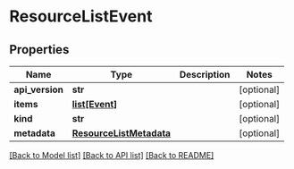 # ResourceListEvent

## Properties
Name | Type | Description | Notes
------------ | ------------- | ------------- | -------------
**api_version** | **str** |  | [optional] 
**items** | [**list[Event]**](Event.md) |  | [optional] 
**kind** | **str** |  | [optional] 
**metadata** | [**ResourceListMetadata**](ResourceListMetadata.md) |  | [optional] 

[[Back to Model list]](../README.md#documentation-for-models) [[Back to API list]](../README.md#documentation-for-api-endpoints) [[Back to README]](../README.md)


